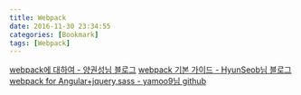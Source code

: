 ```yaml
---
title: Webpack
date: 2016-11-30 23:34:55
categories: [Bookmark]
tags: [Webpack]
---
```


[webpack에 대하여 - 양권성님 블로그](https://perfectacle.github.io/2016/11/18/Module-bundling-with-Webpck/)
[webpack 기본 가이드 - HyunSeob님 블로그](https://hyunseob.github.io/2016/04/03/webpack-practical-guide/)
[webpack for Angular+jquery,sass - yamoo9님 github](https://github.com/yamoo9/FDS/blob/master/2nd/DAY30/README.md)